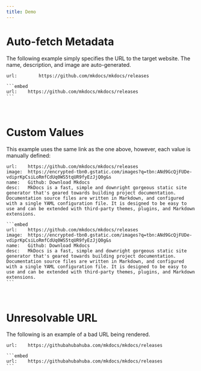```yaml
---
title: Demo
---
```


# Auto-fetch Metadata
The following example simply specifies the URL to the target website. The name, description, and image are auto-generated.

```embed
url:        https://github.com/mkdocs/mkdocs/releases
```

````
```embed
url:    https://github.com/mkdocs/mkdocs/releases
```
````

<br />

# Custom Values
This example uses the same link as the one above, however, each value is manually defined:

```embed
url:    https://github.com/mkdocs/mkdocs/releases
image:  https://encrypted-tbn0.gstatic.com/images?q=tbn:ANd9GcQjFUDe-vdiprKpCsiLoRmfCdUq0WS5tqUR9fyEzJjQ0g&s
name:   Github: Download Mkdocs
desc:   MkDocs is a fast, simple and downright gorgeous static site generator that's geared towards building project documentation. Documentation source files are written in Markdown, and configured with a single YAML configuration file. It is designed to be easy to use and can be extended with third-party themes, plugins, and Markdown extensions.
```

````
```embed
url:    https://github.com/mkdocs/mkdocs/releases
image:  https://encrypted-tbn0.gstatic.com/images?q=tbn:ANd9GcQjFUDe-vdiprKpCsiLoRmfCdUq0WS5tqUR9fyEzJjQ0g&s
name:   Github: Download Mkdocs
desc:   MkDocs is a fast, simple and downright gorgeous static site generator that's geared towards building project documentation. Documentation source files are written in Markdown, and configured with a single YAML configuration file. It is designed to be easy to use and can be extended with third-party themes, plugins, and Markdown extensions.
```
````

<br />

# Unresolvable URL
The following is an example of a bad URL being rendered.

```embed
url:    https://githubahubahuba.com/mkdocs/mkdocs/releases
```

````
```embed
url:    https://githubahubahuba.com/mkdocs/mkdocs/releases
```
````